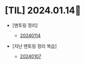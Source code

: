 # [TIL] 2024.01.14📒

* [멘토링 정리]
  * [20240114](../Mentoring/20240114.md)

* [지난 멘토링 정리 복습]
  * [20240107](../Mentoring/20240107.md)
  
